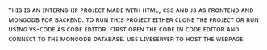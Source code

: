 ᴛʜɪs ɪs ᴀɴ ɪɴᴛᴇʀɴsʜɪᴘ ᴘʀᴏᴊᴇᴄᴛ ᴍᴀᴅᴇ ᴡɪᴛʜ ʜᴛᴍʟ, ᴄss ᴀɴᴅ ᴊs ᴀs ғʀᴏɴᴛᴇɴᴅ ᴀɴᴅ ᴍᴏɴɢᴏᴅʙ ғᴏʀ ʙᴀᴄᴋᴇɴᴅ.
ᴛᴏ ʀᴜɴ ᴛʜɪs ᴘʀᴏᴊᴇᴄᴛ ᴇɪᴛʜᴇʀ ᴄʟᴏɴᴇ ᴛʜᴇ ᴘʀᴏᴊᴇᴄᴛ ᴏʀ ʀᴜɴ ᴜsɪɴɢ ᴠs-ᴄᴏᴅᴇ ᴀs ᴄᴏᴅᴇ ᴇᴅɪᴛᴏʀ.
ғɪʀsᴛ ᴏᴘᴇɴ ᴛʜᴇ ᴄᴏᴅᴇ ɪɴ ᴄᴏᴅᴇ ᴇᴅɪᴛᴏʀ ᴀɴᴅ ᴄᴏɴɴᴇᴄᴛ ᴛᴏ ᴛʜᴇ ᴍᴏɴɢᴏᴅʙ ᴅᴀᴛᴀʙᴀsᴇ.
ᴜsᴇ ʟɪᴠᴇsᴇʀᴠᴇʀ ᴛᴏ ʜᴏsᴛ ᴛʜᴇ ᴡᴇʙᴘᴀɢᴇ.
